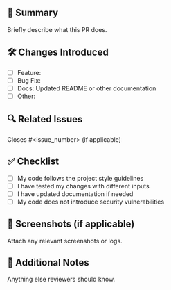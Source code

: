 ## 🔀 Summary
Briefly describe what this PR does.

## 🛠 Changes Introduced
- [ ] Feature: <description>
- [ ] Bug Fix: <description>
- [ ] Docs: Updated README or other documentation
- [ ] Other: <explain>

## 🔍 Related Issues
Closes #<issue_number> (if applicable)

## ✅ Checklist
- [ ] My code follows the project style guidelines
- [ ] I have tested my changes with different inputs
- [ ] I have updated documentation if needed
- [ ] My code does not introduce security vulnerabilities

## 📸 Screenshots (if applicable)
Attach any relevant screenshots or logs.

## 📌 Additional Notes
Anything else reviewers should know.

